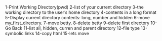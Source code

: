 1-Print Working Directory(pwd) 2-list of your current directory 3-the working directory to the user’s home directory 4-contents in a long format 5-Display current directory contents: long, number and hidden 6-move my_first_directory. 7-move betty. 8-delete betty 9-delete first directory 10-Go Back 11-list all, hidden, curren and parent directory 12-file type 13-symbolic links 14-copy html 15-lets move
